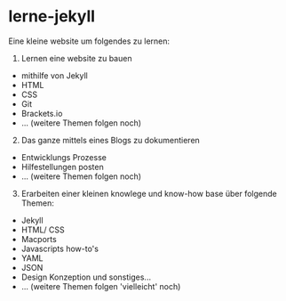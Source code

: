 # lerne-jekyll 
Eine kleine website um folgendes zu lernen:

1. Lernen eine website zu bauen
  * mithilfe von Jekyll
  * HTML
  * CSS
  * Git
  * Brackets.io
  * ... (weitere Themen folgen noch)

2. Das ganze mittels eines Blogs zu dokumentieren
  * Entwicklungs Prozesse
  * Hilfestellungen posten
  * ... (weitere Themen folgen noch)

3. Erarbeiten einer kleinen knowlege und know-how base über folgende Themen:
  * Jekyll
  * HTML/ CSS
  * Macports
  * Javascripts how-to's
  * YAML
  * JSON
  * Design Konzeption und sonstiges...
  * ... (weitere Themen folgen 'vielleicht' noch)

